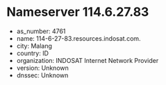 # Nameserver 114.6.27.83

* as_number: 4761
* name: 114-6-27-83.resources.indosat.com.
* city: Malang
* country: ID
* organization: INDOSAT Internet Network Provider
* version: Unknown
* dnssec: Unknown

